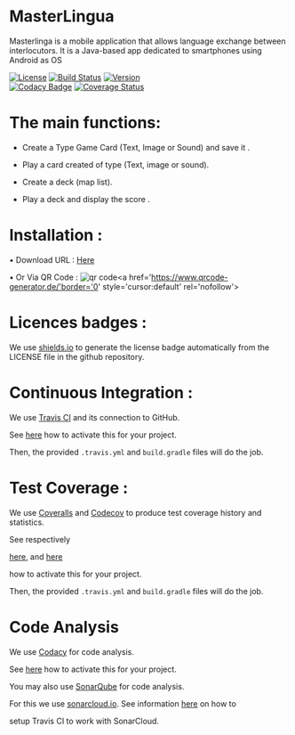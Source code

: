 # MasterLingua

Masterlinga is a mobile application that allows language exchange between interlocutors. It is a Java-based app dedicated to smartphones
using Android as OS

[![License](https://img.shields.io/badge/License-Apache%202.0-blue.svg)](https://opensource.org/licenses/Apache-2.0)
[![Build Status](https://travis-ci.com/AmelieALLIN/MasterLingua.svg?branch=master)](https://travis-ci.com/AmelieALLIN/MasterLingua)
[![Version](https://img.shields.io/github/tag/AmelieALLIN/MasterLingua.svg?label=version&style=flat-square)](build.gradle)<br/>
[![Codacy Badge](https://api.codacy.com/project/badge/Grade/d950f4bc7cb244779eb8b1fd98855f47)](https://www.codacy.com/gh/AmelieALLIN/MasterLingua?utm_source=github.com&amp;utm_medium=referral&amp;utm_content=MasterLingua/MasterLingua&amp;utm_campaign=Badge_Grade)
[![Coverage Status](https://coveralls.io/repos/github/AmelieALLIN/MasterLingua/badge.svg?branch=master)](https://coveralls.io/github/AmelieALLIN/MasterLingua?branch=master)


# The main functions:

 - Create a Type Game Card (Text, Image or Sound) and save it .
  
 - Play a card created of type (Text, image or sound).
  
 - Create a deck (map list).
  
 - Play a deck and display the score .
 
# Installation :

•	Download URL  : [Here](https://github.com/AmelieALLIN/MasterLingua/raw/apk/app-debug.apk)

•      Or Via QR Code :
<img src='https://chart.googleapis.com/chart? cht=qr&chl=https%3A%2F%2Fgithub.com%2FAmelieALLIN%2FMasterLingua%2Fraw%2Fapk%2Fapp-debug.apk&chs=180x180&choe=UTF-8&chld=L|2' alt='qr code'><a href='https://www.qrcode-generator.de/'border='0' style='cursor:default' rel='nofollow'></a>

# Licences badges :

We use [shields.io](https://img.shields.io) to generate the license badge automatically from the LICENSE file in the github repository.


# Continuous Integration :

 We use [Travis CI](https://travis-ci.org/) and its connection to GitHub.
 
 See [here](https://docs.travis-ci.com/user/for-beginners) how to activate this for your project.
 
 Then, the provided ```.travis.yml``` and ```build.gradle``` files will do the job.
    

# Test Coverage :

  We use [Coveralls](https://coveralls.io/) and [Codecov](https://codecov.io/) to produce test coverage history and statistics.
  
  See respectively
  
  [here](https://coveralls.zendesk.com/hc/en-us), and [here](https://github.com/codecov/example-gradle) 
  
  how to activate this for your   project.
  
  Then, the provided ```.travis.yml``` and ```build.gradle``` files will do the job.
  

# Code Analysis

We use [Codacy](https://www.codacy.com) for code analysis.

See [here](https://support.codacy.com/hc/en-us/sections/201760869-Integrations) how to activate this for your project.
	
You may also use [SonarQube](http://www.sonarqube.org/) for code analysis.

For this we use [sonarcloud.io](https://sonarcloud.io). See information [here](https://docs.travis-ci.com/user/sonarcloud/) on how to 

setup Travis CI to work with SonarCloud.





